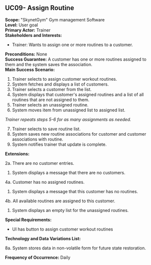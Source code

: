 UC09- Assign Routine
-------------------------------

**Scope:** "SkynetGym" Gym management Software  
**Level:** User goal  
**Primary Actor:** Trainer  
**Stakeholders and Interests:**

- Trainer: Wants to assign one or more routines to a customer.

**Preconditions:** None  
**Success Guarantee:** A customer has one or more routines assigned to them and the system saves the association.  
**Main Success Scenario:**

1.	Trainer selects to assign customer workout routines.
2.	System fetches and displays a list of customers.
3.	Trainer selects a customer from the list.
4.	System displays that customer's assigned routines and a list of all routines that are not assigned to them.
5.	Trainer selects an unassigned routine.
6.	System moves item from unassigned list to assigned list.

 *Trainer repeats steps 5-6 for as many assignments as needed.*

7.	Trainer selects to save routine list.
8.	System saves new routine associations for customer and customer associations with routine.
9.	System notifies trainer that update is complete.

**Extensions:**

2a. There are no customer entries.

1. System displays a message that there are no customers.

4a. Customer has no assigned routines.

1. System displays a message that this customer has no routines.

4b. All available routines are assigned to this customer.

1. System displays an empty list for the unassigned routines.

**Special Requirements:**

- UI has button to assign customer workout routines

**Technology and Data Variations List:**

8a. System stores data in non-volatile form for future state restoration.

**Frequency of Occurrence:** Daily
